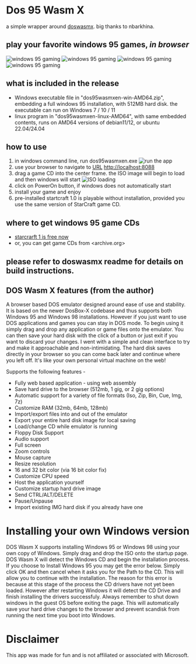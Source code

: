 # Dos 95 Wasm X
a simple wrapper around [doswasmx](https://github.com/nbarkhina](https://github.com/nbarkhina/DosWasmX)).
big thanks to nbarkhina.

## play your favorite windows 95 games, ***in browser***
![windows 95 gaming](https://github.com/bit-lang/Dos95WasmX/blob/master/images/win95-games01.png)
![windows 95 gaming](https://github.com/bit-lang/Dos95WasmX/blob/master/images/win95-games02.png)
![windows 95 gaming](https://github.com/bit-lang/Dos95WasmX/blob/master/images/win95-games03.png)
![windows 95 gaming](https://github.com/bit-lang/Dos95WasmX/blob/master/images/win95-games04.png)

## what is included in the release
- Windows executable file in "dos95wasmxen-win-AMD64.zip", embedding a full windows 95 installation, with 512MB hard disk. the executable can run on Windows 7 / 10 / 11
- linux program in "dos95wasmxen-linux-AMD64", with same embedded contents, runs on AMD64 versions of debian11/12, or ubuntu 22.04/24.04

## how to use
1. in windows command line, run dos95wasmxen.exe
![run the app](https://github.com/bit-lang/Dos95WasmX/blob/master/images/dos95_start.png)
2. use your browser to navigate to [URL](http://localhost:8088) <http://localhost:8088>
3. drag a game CD into the center frame. the ISO image will begin to load and then windows will start
![ISO loading](https://github.com/bit-lang/Dos95WasmX/blob/master/images/win95-start.png)
4. click on PowerOn button, if windows does not automatically start
5. install your game and enjoy
6. pre-installed startcraft 1.0 is playable without installation, provided you use the same version of StarCraft game CD.

## where to get windows 95 game CDs
- [starcrarft 1 is free now](https://www.cnet.com/tech/computing/how-to-download-the-original-starcraft-for-free/)
- or, you can get game CDs from <archive.org>

## please refer to doswasmx readme for details on build instructions.

## DOS Wasm X features (from the author)
A browser based DOS emulator designed around ease of use and stability. It is based on the newer DosBox-X codebase and thus supports both Windows 95 and Windows 98 installations. However if you just want to use DOS applications and games you can stay in DOS mode. To begin using it simply drag and drop any application or game files onto the emulator. You can then save your hard disk with the click of a button or just exit if you want to discard your changes. I went with a simple and clean interface to try and make it approachable and non-intimidating. The hard disk saves directly in your browser so you can come back later and continue where you left off. It's like your own personal virtual machine on the web!

Supports the following features -
- Fully web based application - using web assembly
- Save hard drive to the browser (512mb, 1 gig, or 2 gig options)
- Automatic support for a variety of file formats (Iso, Zip, Bin, Cue, Img, 7z)
- Customize RAM (32mb, 64mb, 128mb)
- Import/export files into and out of the emulator
- Export your entire hard disk image for local saving
- Load/change CD while emulator is running
- Floppy Disk Support
- Audio support
- Full screen
- Zoom controls
- Mouse capture
- Resize resolution
- 16 and 32 bit color (via 16 bit color fix)
- Customize CPU speed
- Host the application yourself
- Customize startup hard drive image
- Send CTRL/ALT/DELETE
- Pause/Unpause
- Import existing IMG hard disk if you already have one

# Installing your own Windows version
DOS Wasm X supports installing Windows 95 or Windows 98 using your own copy of Windows. Simply drag and drop the ISO onto the startup page. DOS Wasm X will detect the Windows CD and begin the installation process. If you choose to Install Windows 95 you may get the error below. Simply click OK and then cancel when it asks you for the Path to the CD. This will allow you to continue with the installation. The reason for this error is because at this stage of the process the CD drivers have not yet been loaded. However after restarting Windows it will detect the CD Drive and finish installing the drivers successfuly. Always remember to shut down windows in the guest OS before exiting the page. This will automatically save your hard drive changes to the browser and prevent scandisk from running the next time you boot into Windows.

# Disclaimer
This app was made for fun and is not affiliated or associated with Microsoft.
